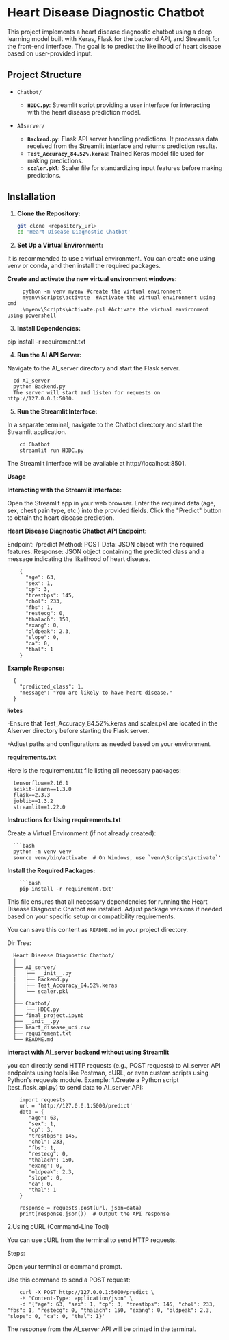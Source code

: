 # Heart Disease Diagnostic Chatbot

This project implements a heart disease diagnostic chatbot using a deep learning model built with Keras, Flask for the backend API, and Streamlit for the front-end interface. The goal is to predict the likelihood of heart disease based on user-provided input.

## Project Structure

- `Chatbot/`
  - **`HDDC.py`**: Streamlit script providing a user interface for interacting with the heart disease prediction model.

- `AIserver/`
  - **`Backend.py`**: Flask API server handling predictions. It processes data received from the Streamlit interface and returns prediction results.
  - **`Test_Accuracy_84.52%.keras`**: Trained Keras model file used for making predictions.
  - **`scaler.pkl`**: Scaler file for standardizing input features before making predictions.

## Installation

1. **Clone the Repository:**

   ```bash
   git clone <repository_url>
   cd 'Heart Disease Diagnostic Chatbot'
2. **Set Up a Virtual Environment:**

It is recommended to use a virtual environment. You can create one using venv or conda, and then install the required packages.

**Create and activate the new virtual environment windows:**

         python -m venv myenv #create the virtual environment
         myenv\Scripts\activate  #Activate the virtual environment using cmd
        .\myenv\Scripts\Activate.ps1 #Activate the virtual environment using powershell


          
  
3. **Install Dependencies:**


pip install -r requirement.txt

4. **Run the AI API Server:**

Navigate to the AI_server directory and start the Flask server.


      cd AI_server
      python Backend.py
      The server will start and listen for requests on http://127.0.0.1:5000.

5. **Run the Streamlit Interface:**

In a separate terminal, navigate to the Chatbot directory and start the Streamlit application.


        cd Chatbot
        streamlit run HDDC.py
The Streamlit interface will be available at http://localhost:8501.

**Usage**

**Interacting with the Streamlit Interface:**

Open the Streamlit app in your web browser.
Enter the required data (age, sex, chest pain type, etc.) into the provided fields.
Click the "Predict" button to obtain the heart disease prediction.

**Heart Disease Diagnostic Chatbot API Endpoint:**

Endpoint: /predict
Method: POST
Data: JSON object with the required features.
Response: JSON object containing the predicted class and a message indicating the likelihood of heart disease.

     
        {
          "age": 63,
          "sex": 1,
          "cp": 3,
          "trestbps": 145,
          "chol": 233,
          "fbs": 1,
          "restecg": 0,
          "thalach": 150,
          "exang": 0,
          "oldpeak": 2.3,
          "slope": 0,
          "ca": 0,
          "thal": 1
        }
 

**Example Response:**


      {
        "predicted_class": 1,
        "message": "You are likely to have heart disease."
      }

**`Notes`**

  -Ensure that Test_Accuracy_84.52%.keras and scaler.pkl are located in the AIserver directory before starting the Flask server.
  
  -Adjust paths and configurations as needed based on your environment.
  
**requirements.txt**

Here is the requirement.txt file listing all necessary packages:
   
      tensorflow==2.16.1
      scikit-learn==1.3.0
      flask==2.3.3
      joblib==1.3.2
      streamlit==1.22.0

**Instructions for Using requirements.txt**

Create a Virtual Environment (if not already created):

      ```bash
      python -m venv venv
      source venv/bin/activate  # On Windows, use `venv\Scripts\activate`'
      
**Install the Required Packages:**

        ```bash
        pip install -r requirement.txt'
This file ensures that all necessary dependencies for running the Heart Disease Diagnostic Chatbot are installed. Adjust package versions if needed based on your specific setup or compatibility requirements.



You can save this content as `README.md` in your project directory.



Dir Tree:

      Heart Disease Diagnostic Chatbot/
      │
      ├── AI_server/
      │   ├── __init__.py
      |   ├── Backend.py
      │   ├── Test_Accuracy_84.52%.keras
      │   └── scaler.pkl
      │
      ├── Chatbot/
      │   └── HDDC.py
      ├── final_project.ipynb  
      ├── __init__.py
      ├── heart_disease_uci.csv
      ├── requirement.txt
      └── README.md


**interact with AI_server backend without using Streamlit**

you can directly send HTTP requests (e.g., POST requests) to AI_server API endpoints using tools like Postman, cURL, or even custom scripts using Python's requests module.
Example:
1.Create a Python script (test_flask_api.py) to send data to AI_server API:

        import requests
        url = 'http://127.0.0.1:5000/predict'
        data = {
           "age": 63,
           "sex": 1,
           "cp": 3,
           "trestbps": 145,
           "chol": 233,
           "fbs": 1,
           "restecg": 0,
           "thalach": 150,
           "exang": 0,
           "oldpeak": 2.3,
           "slope": 0,
           "ca": 0,
           "thal": 1
        }
        
        response = requests.post(url, json=data)
        print(response.json())  # Output the API response
2.Using cURL (Command-Line Tool)

You can use cURL from the terminal to send HTTP requests.

Steps:

Open your terminal or command prompt.

Use this command to send a POST request:

        curl -X POST http://127.0.0.1:5000/predict \
        -H "Content-Type: application/json" \
        -d '{"age": 63, "sex": 1, "cp": 3, "trestbps": 145, "chol": 233, "fbs": 1, "restecg": 0, "thalach": 150, "exang": 0, "oldpeak": 2.3, "slope": 0, "ca": 0, "thal": 1}'

The response from the AI_server API will be printed in the terminal.

